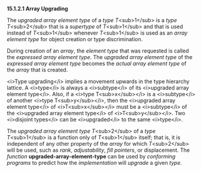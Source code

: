**15.1.2.1 Array Upgrading** 

The *upgraded array element type* of a *type T*\<sub\>1\</sub\> is a *type T*\<sub\>2\</sub\> that is a *supertype* of *T*\<sub\>1\</sub\> and that is used instead of *T*\<sub\>1\</sub\> whenever *T*\<sub\>1\</sub\> is used as an *array element type* for object creation or type discrimination. 

During creation of an *array*, the *element type* that was requested is called the *expressed array element type*. The *upgraded array element type* of the *expressed array element type* becomes the *actual array element type* of the *array* that is created. 

\<i\>Type upgrading\</i\> implies a movement upwards in the type hierarchy lattice. A \<i\>type\</i\> is always a \<i\>subtype\</i\> of its \<i\>upgraded array element type\</i\>. Also, if a \<i\>type T\<sub\>x\</sub\>\</i\> is a \<i\>subtype\</i\> of another \<i\>type T\<sub\>y\</sub\>\</i\>, then the \<i\>upgraded array element type\</i\> of \<i\>T\<sub\>x\</sub\>\</i\> must be a \<i\>subtype\</i\> of the \<i\>upgraded array element type\</i\> of \<i\>T\<sub\>y\</sub\>\</i\>. Two \<i\>disjoint types\</i\> can be \<i\>upgraded\</i\> to the same \<i\>type\</i\>. 

The *upgraded array element type T*\<sub\>2\</sub\> of a *type T*\<sub\>1\</sub\> is a function only of *T*\<sub\>1\</sub\> itself; that is, it is independent of any other property of the *array* for which *T*\<sub\>2\</sub\> will be used, such as *rank*, *adjustability*, *fill pointers*, or displacement. The *function* **upgraded-array-element-type** can be used by *conforming programs* to predict how the *implementation* will *upgrade* a given *type*. 

